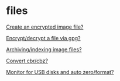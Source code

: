 files
=====

[Create an encrypted image file?](https://github.com/enckse/howdoi/blob/master/software/files/encrypted-image.md)

[Encrypt/decrypt a file via gpg?](https://github.com/enckse/howdoi/blob/master/software/files/encrypt-decrypt-file.md)

[Archiving/indexing image files?](https://github.com/enckse/howdoi/blob/master/software/files/index-file-info.md)

[Convert cbr/cbz?](https://github.com/enckse/howdoi/blob/master/software/files/convert-cbz-cbr.md)

[Monitor for USB disks and auto zero/format?](https://github.com/enckse/usb-auto-formatter)

